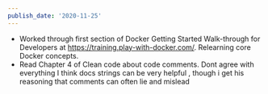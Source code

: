 ```yaml
---
publish_date: '2020-11-25'
---
```


- Worked through first section of Docker Getting Started Walk-through for Developers at https://training.play-with-docker.com/. Relearning core Docker concepts.
- Read Chapter 4 of Clean code about code comments. Dont agree with everything I think docs strings can be very helpful , though i get his reasoning that comments can often lie and mislead
